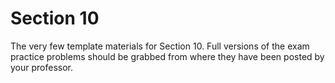 # Section 10
The very few template materials for Section 10. Full versions of the exam practice problems should be grabbed from where they have been posted by your professor.
